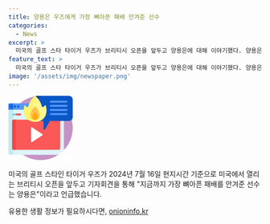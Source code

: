 ```yaml
---
title: 양용은 우즈에게 가장 뼈아픈 패배 안겨준 선수
categories:
  - News
excerpt: >
  미국의 골프 스타 타이거 우즈가 브리티시 오픈을 앞두고 양용은에 대해 이야기했다. 양용은과의 패배를 언급하며 가장 뼈아픈 패배라고 했다.
feature_text: >
  미국의 골프 스타 타이거 우즈가 브리티시 오픈을 앞두고 양용은에 대해 이야기했다. 양용은과의 패배를 언급하며 가장 뼈아픈 패배라고 했다.
image: '/assets/img/newspaper.png'
---
```


<p><img src="/assets/img/news.png" alt="rentncar 속보" /></p>

<p>미국의 골프 스타인 타이거 우즈가 2024년 7월 16일 현지시간 기준으로 미국에서 열리는 브리티시 오픈을 앞두고 기자회견을 통해 "지금까지 가장 뼈아픈 패배를 안겨준 선수는 양용은"이라고 언급했습니다.</p>
유용한 생활 정보가 필요하시다면, <a href="https://onioninfo.kr" rel="dofollow">onioninfo.kr</a>


